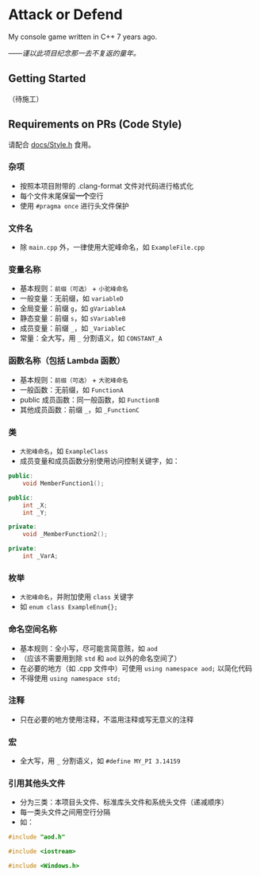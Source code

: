 # Attack or Defend

My console game written in C++ 7 years ago.

*——谨以此项目纪念那一去不复返的童年。*

## Getting Started
（待施工）

## Requirements on PRs (Code Style)
请配合 [docs/Style.h](docs/Style.h) 食用。

### 杂项
- 按照本项目附带的 .clang-format 文件对代码进行格式化
- 每个文件末尾保留**一个**空行
- 使用 `#pragma once` 进行头文件保护

### 文件名
- 除 `main.cpp` 外，一律使用大驼峰命名，如 `ExampleFile.cpp`

### 变量名称
- 基本规则：`前缀（可选）` + `小驼峰命名`
- 一般变量：无前缀，如 `variableD`
- 全局变量：前缀 `g`，如 `gVariableA`
- 静态变量：前缀 `s`，如 `sVariableB`
- 成员变量：前缀 `_`，如 `_VariableC`
- 常量：全大写，用 `_` 分割语义，如 `CONSTANT_A`


### 函数名称（包括 Lambda 函数）
- 基本规则：`前缀（可选）` + `大驼峰命名`
- 一般函数：无前缀，如 `FunctionA`
- public 成员函数：同一般函数，如 `FunctionB`
- 其他成员函数：前缀 `_`，如 `_FunctionC`

### 类
- `大驼峰命名`，如 `ExampleClass`
- 成员变量和成员函数分别使用访问控制关键字，如：
```cpp
public:
    void MemberFunction1();

public:
    int _X;
    int _Y;

private:
    void _MemberFunction2();

private:
    int _VarA;
```

### 枚举
- `大驼峰命名`，并附加使用 `class` 关键字
- 如 `enum class ExampleEnum{};`

### 命名空间名称
- 基本规则：全小写，尽可能言简意赅，如 `aod`
- （应该不需要用到除 `std` 和 `aod` 以外的命名空间了）
- 在必要的地方（如 .cpp 文件中）可使用 `using namespace aod;` 以简化代码
- 不得使用 `using namespace std;`

### 注释
- 只在必要的地方使用注释，不滥用注释或写无意义的注释


### 宏
- 全大写，用 `_` 分割语义，如 `#define MY_PI 3.14159`


### 引用其他头文件
- 分为三类：本项目头文件、标准库头文件和系统头文件（递减顺序）
- 每一类头文件之间用空行分隔
- 如：
```cpp
#include "aod.h"

#include <iostream>

#include <Windows.h>
```
